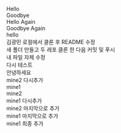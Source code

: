 Hello  
Goodbye  
Hello Again  
Goodbye Again  
hello  
김광민 로컬에서 클론 후 README 수정  
새 폴더 만들고 두 레포 클론 한 다음 커밋 및 푸시  
내 파일 자체 수정  
다시 테스트  
안녕하세요  
mine2 다시추가  
mine1  
mine2  
mine1 다시추가  
mine2 마지막으로 추가  
mine1 마지막으로 추가  
mine1 최종 추가  
